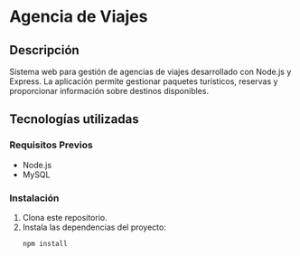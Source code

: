 # Agencia de Viajes

## Descripción
Sistema web para gestión de agencias de viajes desarrollado con Node.js y Express. La aplicación permite gestionar paquetes turísticos, reservas y proporcionar información sobre destinos disponibles.

## Tecnologías utilizadas
### Requisitos Previos

- Node.js
- MySQL

### Instalación

1. Clona este repositorio.
2. Instala las dependencias del proyecto:
   ```bash
   npm install
